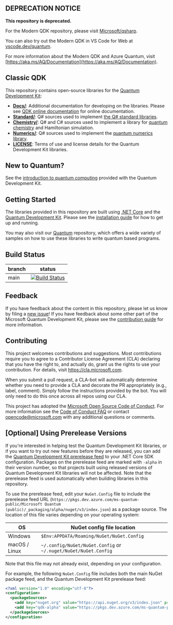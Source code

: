 ## DEPRECATION NOTICE

**This repository is deprecated.** 

For the Modern QDK repository, please visit [Microsoft/qsharp](http://github.com/microsoft/qsharp).

You can also try out the Modern QDK in VS Code for Web at [vscode.dev/quantum](https://vscode.dev/quantum).

For more information about the Modern QDK and Azure Quantum, visit [https://aka.ms/AQ/Documentation](https://aka.ms/AQ/Documentation).

## Classic QDK ##

This repository contains open-source libraries for the [Quantum Development Kit](https://docs.microsoft.com/azure/quantum):

- **[Docs/](./Docs)**: Additional documentation for developing on the libraries. Please see [QDK online documentation](https://docs.microsoft.com/azure/quantum/) for online documentation.
- **[Standard/](./Standard)**: Q# sources used to implement [the Q# standard libraries](https://docs.microsoft.com/azure/quantum/user-guide/libraries/standard).
- **[Chemistry/](./Chemistry)**: Q# and C# sources used to implement a library for [quantum chemistry](https://docs.microsoft.com/azure/quantum/user-guide/libraries/chemistry) and Hamiltonian simulation.
- **[Numerics/](./Numerics)**: Q# sources used to implement the [quantum numerics library](https://docs.microsoft.com/azure/quantum/user-guide/libraries/numerics/numerics).
- **[LICENSE](./LICENSE.txt)**: Terms of use and license details for the Quantum Development Kit libraries.

## New to Quantum? ##

See the [introduction to quantum computing](https://docs.microsoft.com/azure/quantum/concepts-overview/) provided with the Quantum Development Kit.

## Getting Started ##

The libraries provided in this repository are built using [.NET Core](https://docs.microsoft.com/en-us/dotnet/core/) and the
[Quantum Development Kit](https://docs.microsoft.com/azure/quantum).
Please see the [installation guide](https://docs.microsoft.com/azure/quantum/install-overview-qdk) for how to get up and running.

You may also visit our [Quantum](https://github.com/Microsoft/Quantum) repository, which offers a wide variety
of samples on how to use these libraries to write quantum based programs.

## Build Status ##

| branch | status    |
|--------|-----------|
| main | [![Build Status](https://dev.azure.com/ms-quantum-public/Microsoft%20Quantum%20(public)/_apis/build/status/Microsoft.QuantumLibraries?branchName=main)](https://dev.azure.com/ms-quantum-public/Microsoft%20Quantum%20(public)/_build/latest?definitionId=1&branchName=main) |

## Feedback ##

If you have feedback about the content in this repository, please let us know by filing a [new issue](https://github.com/microsoft/quantumlibraries/issues/new/choose)!
If you have feedback about some other part of the Microsoft Quantum Development Kit, please see the [contribution guide](https://docs.microsoft.com/azure/quantum/contributing-overview/) for more information.

## Contributing ##

This project welcomes contributions and suggestions.  Most contributions require you to agree to a
Contributor License Agreement (CLA) declaring that you have the right to, and actually do, grant us
the rights to use your contribution. For details, visit https://cla.microsoft.com.

When you submit a pull request, a CLA-bot will automatically determine whether you need to provide
a CLA and decorate the PR appropriately (e.g., label, comment). Simply follow the instructions
provided by the bot. You will only need to do this once across all repos using our CLA.

This project has adopted the [Microsoft Open Source Code of Conduct](https://opensource.microsoft.com/codeofconduct/).
For more information see the [Code of Conduct FAQ](https://opensource.microsoft.com/codeofconduct/faq/) or
contact [opencode@microsoft.com](mailto:opencode@microsoft.com) with any additional questions or comments.

## [Optional] Using Prerelease Versions ##

If you're interested in helping test the Quantum Development Kit libraries, or if you want to try out new features before they are released, you can add the [Quantum Development Kit prerelease feed](https://dev.azure.com/ms-quantum-public/Microsoft%20Quantum%20(public)/_packaging?_a=feed&feed=alpha) to your .NET Core SDK configuration.
Packages on the prerelease feed are marked with `-alpha` in their version number, so that projects built using released versions of Quantum Development Kit libraries will not be affected.
Note that the prerelease feed is used automatically when building libraries in this repository.

To use the prerelease feed, edit your `NuGet.Config` file to include the prerelease feed URL (`https://pkgs.dev.azure.com/ms-quantum-public/Microsoft Quantum (public)/_packaging/alpha/nuget/v3/index.json`) as a package source.
The location of this file varies depending on your operating system:

| OS | NuGet config file location |
|----|----------------------------|
| Windows | `$Env:APPDATA/Roaming/NuGet/NuGet.Config` |
| macOS / Linux | `~/.config/NuGet/NuGet.Config` or `~/.nuget/NuGet/NuGet.Config` |

Note that this file may not already exist, depending on your configuration.

For example, the following `NuGet.Config` file includes both the main NuGet package feed, and the Quantum Development Kit prerelease feed:

```xml
<?xml version="1.0" encoding="utf-8"?>
<configuration>
  <packageSources>
    <add key="nuget.org" value="https://api.nuget.org/v3/index.json" protocolVersion="3" />
    <add key="qdk-alpha" value="https://pkgs.dev.azure.com/ms-quantum-public/Microsoft Quantum (public)/_packaging/alpha/nuget/v3/index.json" protocolVersion="3" />
  </packageSources>
</configuration>
```
